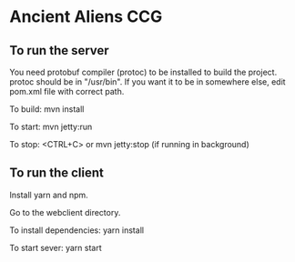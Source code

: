 # Ancient Aliens CCG

## To run the server

You need protobuf compiler (protoc) to be installed to build the project. protoc should be in "/usr/bin". If you want it to be in somewhere else, edit pom.xml file with correct path.

To build: mvn install

To start: mvn jetty:run

To stop: <CTRL+C> or mvn jetty:stop (if running in background)

## To run the client

Install yarn and npm.

Go to the webclient directory.

To install dependencies: yarn install

To start sever: yarn start

